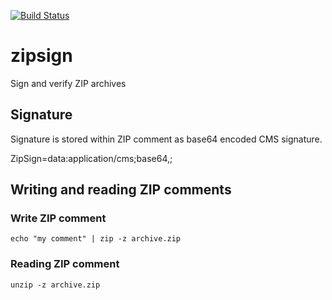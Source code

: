 [![Build Status](https://travis-ci.org/falk-werner/zipsign.svg?branch=master)](https://travis-ci.org/falk-werner/zipsign)

# zipsign
Sign and verify ZIP archives

## Signature

Signature is stored within ZIP comment as base64 encoded CMS signature.

ZipSign=data:application/cms;base64,<cms-data>;

## Writing and reading ZIP comments

### Write ZIP comment

    echo "my comment" | zip -z archive.zip

### Reading ZIP comment

    unzip -z archive.zip

